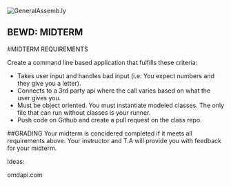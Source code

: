 ![GeneralAssemb.ly](https://github.com/generalassembly/ga-ruby-on-rails-for-devs/raw/master/images/ga.png "GeneralAssemb.ly")

BEWD: MIDTERM
--------

#MIDTERM  REQUIREMENTS

Create a command line based application that fulfills these criteria:

-  Takes user input and handles bad input (i.e. You expect numbers and they give you a letter).
-	Connects to a 3rd party api where the call varies based on what the user gives you.
-	Must be object oriented. You must instantiate modeled classes. The only file that can run without classes is your runner.
-	Push code on Github and create a pull request on the class repo.


##GRADING
Your midterm is concidered completed if it meets all requirements above. Your instructor and T.A will provide you with feedback for your midterm.


Ideas: 

omdapi.com